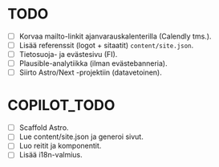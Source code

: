 # TODO

- [ ] Korvaa mailto-linkit ajanvarauskalenterilla (Calendly tms.).
- [ ] Lisää referenssit (logot + sitaatit) `content/site.json`.
- [ ] Tietosuoja- ja evästesivu (FI).
- [ ] Plausible-analytiikka (ilman evästebanneria).
- [ ] Siirto Astro/Next -projektiin (datavetoinen).

# COPILOT_TODO
- [ ] Scaffold Astro.
- [ ] Lue content/site.json ja generoi sivut.
- [ ] Luo reitit ja komponentit.
- [ ] Lisää i18n-valmius.
